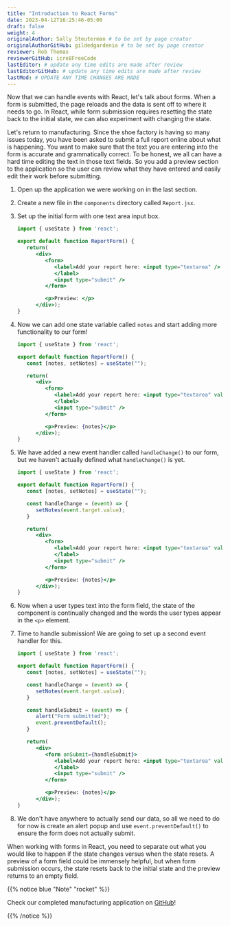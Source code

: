 ```yaml
---
title: "Introduction to React Forms"
date: 2023-04-12T16:25:46-05:00
draft: false
weight: 4
originalAuthor: Sally Steuterman # to be set by page creator
originalAuthorGitHub: gildedgardenia # to be set by page creator
reviewer: Rob Thomas
reviewerGitHub: icre8FreeCode
lastEditor: # update any time edits are made after review
lastEditorGitHub: # update any time edits are made after review
lastMod: # UPDATE ANY TIME CHANGES ARE MADE
---
```


Now that we can handle events with React, let's talk about forms. When a form is submitted, the page reloads and the data is sent off to where it needs to go. In React, while form submission requires resetting the state back to the initial state, we can also experiment with changing the state.

Let's return to manufacturing. Since the shoe factory is having so many issues today, you have been asked to submit a full report online about what is happening. You want to make sure that the text you are entering into the form is accurate and grammatically correct. To be honest, we all can have a hard time editing the text in those text fields. So you add a preview section to the application so the user can review what they have entered and easily edit their work before submitting.

1. Open up the application we were working on in the last section. 
1. Create a new file in the `components` directory called `Report.jsx`.
1. Set up the initial form with one text area input box.

   ```jsx {linenos=table}
   import { useState } from 'react';

   export default function ReportForm() {
      return(
         <div>
            <form>
               <label>Add your report here: <input type="textarea" />
               </label>
               <input type="submit" />
            </form>

            <p>Preview: </p>
         </div>);
   }
   ```

1. Now we can add one state variable called `notes` and start adding more functionality to our form!

   ```jsx {linenos=table}
   import { useState } from 'react';

   export default function ReportForm() {
      const [notes, setNotes] = useState("");

      return(
         <div>
            <form>
               <label>Add your report here: <input type="textarea" value={notes} onChange={handleChange}/>
               </label>
               <input type="submit" />
            </form>

            <p>Preview: {notes}</p>
         </div>);
   }
   ```

1. We have added a new event handler called `handleChange()` to our form, but we haven't actually defined what `handleChange()` is yet.

   ```jsx {linenos=table}
   import { useState } from 'react';

   export default function ReportForm() {
      const [notes, setNotes] = useState("");

      const handleChange = (event) => {
         setNotes(event.target.value);
      }

      return(
         <div>
            <form>
               <label>Add your report here: <input type="textarea" value={notes} onChange={handleChange}/>
               </label>
               <input type="submit" />
            </form>

            <p>Preview: {notes}</p>
         </div>);
   }
   ```

1. Now when a user types text into the form field, the state of the component is continually changed and the words the user types appear in the `<p>` element. 
1. Time to handle submission! We are going to set up a second event handler for this.

   ```jsx {linenos=table}
   import { useState } from 'react';

   export default function ReportForm() {
      const [notes, setNotes] = useState("");

      const handleChange = (event) => {
         setNotes(event.target.value);
      }

      const handleSubmit = (event) => {
         alert("Form submitted");
         event.preventDefault();
      }

      return(
         <div>
            <form onSubmit={handleSubmit}>
               <label>Add your report here: <input type="textarea" value={notes} onChange={handleChange}/>
               </label>
               <input type="submit" />
            </form>

            <p>Preview: {notes}</p>
         </div>);
   }
   ```

1. We don't have anywhere to actually send our data, so all we need to do for now is create an alert popup and use `event.preventDefault()` to ensure the form does not actually submit.

When working with forms in React, you need to separate out what you would like to happen if the state changes versus when the state resets. A preview of a form field could be immensely helpful, but when form submission occurs, the state resets back to the initial state and the preview returns to an empty field.

{{% notice blue "Note" "rocket" %}}

   Check our completed manufacturing application on [GitHub](https://github.com/LaunchCodeEducation/react-exercises-and-studios/tree/react-part3-forms/part3/react-part3-forms)!

{{% /notice %}}